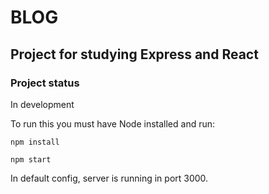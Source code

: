 # BLOG

## Project for studying Express and React

### Project status
In development


To run this you must have Node installed and run:

`npm install`

`npm start`



In default config, server is running in port 3000.
